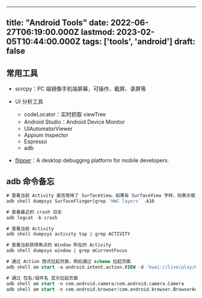 
---
title: "Android Tools"
date: 2022-06-27T06:19:00.000Z
lastmod: 2023-02-05T10:44:00.000Z
tags: ['tools', 'android']
draft: false
---



## 常用工具  
  
-   scrcpy：PC 端镜像手机端屏幕，可操作、截屏、录屏等  
-   UI 分析工具  
      
    -   codeLocator：实时抓取 viewTree      
    -   Android Studio：Android Device Monitor      
    -   UIAutomatorViewer      
    -   Appium Inspector      
    -   Espresso      
    -   adb  
-   [flipper](https://github.com/facebook/flipper)：A desktop debugging platform for mobile developers.


## adb 命令备忘

```sql
# 查看当前 Activity 是否使用了 SurfaceView。如果有 SurfaceView 字样，则表示使用了 SurfaceView
adb shell dumpsys SurfaceFlinger|grep 'HWC layers' -A10

# 查看最近的 crash 日志
adb logcat -b crash

# 查看当前 Activity
adb shell dumpsys activity top | grep ACTIVITY

# 查看当前获得焦点的 Window 所在的 Activity
adb shell dumpsys window | grep mCurrentFocus

# 通过 Action 隐式拉起页面，例如通过 schema 拉起页面
adb shell am start -a android.intent.action.VIEW -d 'kwai://live/play/RZA8aukYCco'

# 通过 包名/组件名 显示拉起页面
adb shell am start -n com.android.camera/com.android.camera.Camera
adb shell am start -n com.android.browser/com.android.browser.BrowserActivity

```
